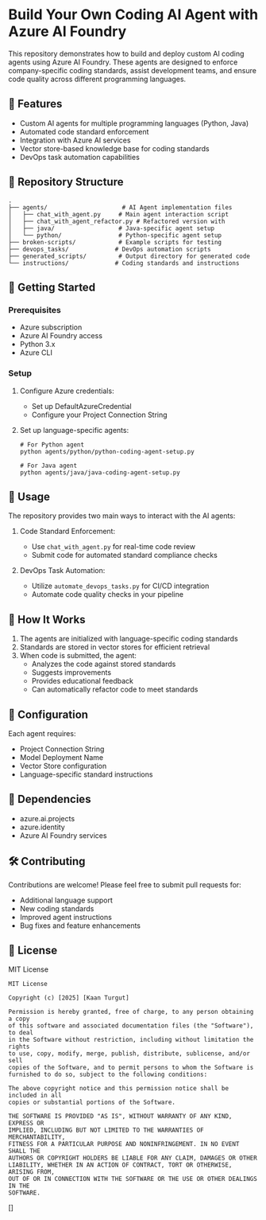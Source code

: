 # Build Your Own Coding AI Agent with Azure AI Foundry

This repository demonstrates how to build and deploy custom AI coding agents using Azure AI Foundry. These agents are designed to enforce company-specific coding standards, assist development teams, and ensure code quality across different programming languages.

## 🌟 Features

- Custom AI agents for multiple programming languages (Python, Java)
- Automated code standard enforcement
- Integration with Azure AI services
- Vector store-based knowledge base for coding standards
- DevOps task automation capabilities

## 📁 Repository Structure

```
.
├── agents/                     # AI Agent implementation files
│   ├── chat_with_agent.py     # Main agent interaction script
│   ├── chat_with_agent_refactor.py # Refactored version with 
│   ├── java/                  # Java-specific agent setup
│   └── python/                # Python-specific agent setup
├── broken-scripts/            # Example scripts for testing
├── devops_tasks/             # DevOps automation scripts
├── generated_scripts/         # Output directory for generated code
└── instructions/             # Coding standards and instructions
```

## 🚀 Getting Started

### Prerequisites

- Azure subscription
- Azure AI Foundry access
- Python 3.x
- Azure CLI

### Setup

1. Configure Azure credentials:
   - Set up DefaultAzureCredential
   - Configure your Project Connection String

2. Set up language-specific agents:
   ```
   # For Python agent
   python agents/python/python-coding-agent-setup.py

   # For Java agent
   python agents/java/java-coding-agent-setup.py
   ```

## 🔧 Usage

The repository provides two main ways to interact with the AI agents:

1. Code Standard Enforcement:
   - Use `chat_with_agent.py` for real-time code review
   - Submit code for automated standard compliance checks

2. DevOps Task Automation:
   - Utilize `automate_devops_tasks.py` for CI/CD integration
   - Automate code quality checks in your pipeline

## 🤖 How It Works

1. The agents are initialized with language-specific coding standards
2. Standards are stored in vector stores for efficient retrieval
3. When code is submitted, the agent:
   - Analyzes the code against stored standards
   - Suggests improvements
   - Provides educational feedback
   - Can automatically refactor code to meet standards

## 📝 Configuration

Each agent requires:
- Project Connection String
- Model Deployment Name
- Vector Store configuration
- Language-specific standard instructions

## 🔗 Dependencies

- azure.ai.projects
- azure.identity
- Azure AI Foundry services

## 🛠️ Contributing

Contributions are welcome! Please feel free to submit pull requests for:
- Additional language support
- New coding standards
- Improved agent instructions
- Bug fixes and feature enhancements

## 📄 License
MIT License

```
MIT License

Copyright (c) [2025] [Kaan Turgut]

Permission is hereby granted, free of charge, to any person obtaining a copy
of this software and associated documentation files (the "Software"), to deal
in the Software without restriction, including without limitation the rights
to use, copy, modify, merge, publish, distribute, sublicense, and/or sell
copies of the Software, and to permit persons to whom the Software is
furnished to do so, subject to the following conditions:

The above copyright notice and this permission notice shall be included in all
copies or substantial portions of the Software.

THE SOFTWARE IS PROVIDED "AS IS", WITHOUT WARRANTY OF ANY KIND, EXPRESS OR
IMPLIED, INCLUDING BUT NOT LIMITED TO THE WARRANTIES OF MERCHANTABILITY,
FITNESS FOR A PARTICULAR PURPOSE AND NONINFRINGEMENT. IN NO EVENT SHALL THE
AUTHORS OR COPYRIGHT HOLDERS BE LIABLE FOR ANY CLAIM, DAMAGES OR OTHER
LIABILITY, WHETHER IN AN ACTION OF CONTRACT, TORT OR OTHERWISE, ARISING FROM,
OUT OF OR IN CONNECTION WITH THE SOFTWARE OR THE USE OR OTHER DEALINGS IN THE
SOFTWARE.
```
[]
